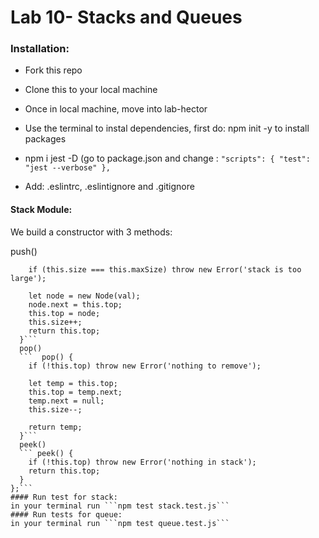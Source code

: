 # Lab 10- Stacks and Queues

### Installation:

- Fork this repo
- Clone this to your local machine
- Once in local machine, move into lab-hector 
- Use the terminal to instal dependencies, first do: npm init -y to install packages 
- npm i jest -D (go to package.json and change : ```"scripts": {
    "test": "jest --verbose"
  },```

- Add: .eslintrc, .eslintignore and .gitignore

#### Stack Module:
We build a constructor with 3 methods: 

push()

``` push(val) {
    if (this.size === this.maxSize) throw new Error('stack is too large');

    let node = new Node(val);
    node.next = this.top;
    this.top = node;
    this.size++;
    return this.top;
  }```
  pop()
  ```  pop() {
    if (!this.top) throw new Error('nothing to remove');

    let temp = this.top;
    this.top = temp.next;
    temp.next = null;
    this.size--;

    return temp;
  }```
  peek()
  ``` peek() {
    if (!this.top) throw new Error('nothing in stack');
    return this.top;
  }
};```
#### Run test for stack:
in your terminal run ```npm test stack.test.js```
#### Run tests for queue:
in your terminal run ```npm test queue.test.js```

